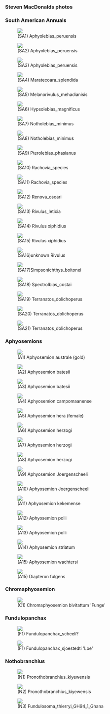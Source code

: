### Steven MacDonalds photos

### South American Annuals

<figure>
  <img src="https://thekillifish.net/index_ATTACHMENTS/Aphyolebias_peruensis_3.jpg" />
  <figcaption>(SA1) Aphyolebias_peruensis</figcaption>
</figure>

<figure>
  <img src="https://thekillifish.net/index_ATTACHMENTS/Aphyolebias_peruensis_2.jpg" />
  <figcaption>(SA2) Aphyolebias_peruensis</figcaption>
</figure>

<figure>
  <img src="https://thekillifish.net/index_ATTACHMENTS/Aphyolebias_peruensis.jpg" />
  <figcaption>(SA3) Aphyolebias_peruensis</figcaption>
</figure>

<figure>
  <img src="https://thekillifish.net/index_ATTACHMENTS/Maratecoara_splendida.jpg" />
  <figcaption>(SA4) Maratecoara_splendida</figcaption>
</figure>

<figure>
  <img src="https://thekillifish.net/index_ATTACHMENTS/melanorivulus_mehadianisis.jpg" />
  <figcaption>(SA5) Melanorivulus_mehadianisis</figcaption>
</figure>

<figure>
  <img src="https://thekillifish.net/index_ATTACHMENTS/Hypsolebias_magnificus.jpg" />
  <figcaption>(SA6) Hypsolebias_magnificus</figcaption>
</figure>

<figure>
  <img src="https://thekillifish.net/index_ATTACHMENTS/Notholebias_minimus.jpg" />
  <figcaption>(SA7) Notholebias_minimus</figcaption>
</figure>

<figure>
  <img src="https://thekillifish.net/index_ATTACHMENTS/Notholebias_minimus_2.jpg" />
  <figcaption>(SA8) Notholebias_minimus</figcaption>
</figure>

<figure>
  <img src="https://thekillifish.net/index_ATTACHMENTS/Pterolebias_phasianus.jpg" />
  <figcaption>(SA9) Pterolebias_phasianus</figcaption>
</figure>

<figure>
  <img src="https://thekillifish.net/index_ATTACHMENTS/rachovia_species.jpg" />
  <figcaption>(SA10) Rachovia_species</figcaption>
</figure>

<figure>
  <img src="https://thekillifish.net/index_ATTACHMENTS/rachovia_species_2.jpg" />
  <figcaption>(SA11) Rachovia_species</figcaption>
</figure>

<figure>
  <img src="https://thekillifish.net/index_ATTACHMENTS/Renova_oscari.jpg" />
  <figcaption>(SA12) Renova_oscari</figcaption>
</figure>

<figure>
  <img src="https://thekillifish.net/index_ATTACHMENTS/rivulus_leticia.jpg" />
  <figcaption>(SA13) Rivulus_leticia</figcaption>
</figure>

<figure>
  <img src="https://thekillifish.net/index_ATTACHMENTS/Rivulus_xiphidius.jpg" />
  <figcaption>(SA14) Rivulus xiphidius</figcaption>
</figure>

<figure>
  <img src="https://thekillifish.net/index_ATTACHMENTS/rivulus_xiphidieus_2.jpg" />
  <figcaption>(SA15) Rivulus xiphidius</figcaption>
</figure>

<figure>
  <img src="https://thekillifish.net/index_ATTACHMENTS/unknown_rivulus.jpg" />
  <figcaption>(SA16)unknown Rivulus</figcaption>
</figure>

<figure>
  <img src="https://thekillifish.net/index_ATTACHMENTS/Simpsonichthys_boitonei.jpg" />
  <figcaption>(SA17)Simpsonichthys_boitonei</figcaption>
</figure>

<figure>
  <img src="https://thekillifish.net/index_ATTACHMENTS/Spectrolebias_costai.jpg" />
  <figcaption>(SA18) Spectrolbias_costai</figcaption>
</figure>

<figure>
  <img src="https://thekillifish.net/index_ATTACHMENTS/Terranatos_dolichoperus.jpg" />
  <figcaption>(SA19) Terranatos_dolichoperus</figcaption>
</figure>

<figure>
  <img src="https://thekillifish.net/index_ATTACHMENTS/Terranatos_dolichoperus_3.jpg" />
  <figcaption>(SA20) Terranatos_dolichoperus</figcaption>
</figure>

<figure>
  <img src="https://thekillifish.net/index_ATTACHMENTS/Terranatos_dolichoperus_2.jpg" />
  <figcaption>(SA21) Terranatos_dolichoperus</figcaption>
</figure>


### Aphyosemions
<figure>
  <img src="https://thekillifish.net/index_ATTACHMENTS/A_australe.jpg" />
  <figcaption>(A1) Aphyosemion australe (gold)</figcaption>
</figure>

<figure>
  <img src="https://thekillifish.net/index_ATTACHMENTS/A_batesii_1.jpg" />
  <figcaption>(A2) Aphyosemion batesii</figcaption>
</figure>

<figure>
  <img src="https://thekillifish.net/index_ATTACHMENTS/A_batesii_2.jpg" />
  <figcaption>(A3) Aphyosemion batesii</figcaption>
</figure>

<figure>
  <img src="https://thekillifish.net/index_ATTACHMENTS/A_campomaanense.jpg" />
  <figcaption>(A4) Aphyosemion campomaanense</figcaption>
</figure>


<figure>
  <img src="https://thekillifish.net/index_ATTACHMENTS/A_hera_female.jpg" />
  <figcaption>(A5) Aphyosemion hera (female)</figcaption>
</figure>

<figure>
  <img src="https://thekillifish.net/index_ATTACHMENTS/A_herzogi.jpg" />
  <figcaption>(A6) Aphyosemion herzogi</figcaption>
</figure>

<figure>
  <img src="https://thekillifish.net/index_ATTACHMENTS/A_herzogi_2.jpg" />
  <figcaption>(A7) Aphyosemion herzogi</figcaption>
</figure>

<figure>
  <img src="https://thekillifish.net/index_ATTACHMENTS/A_herzogi_3.jpg" />
  <figcaption>(A8) Aphyosemion herzogi</figcaption>
</figure>


<figure>
  <img src="https://thekillifish.net/index_ATTACHMENTS/A_Joergenscheeli_2.jpg" />
  <figcaption>(A9) Aphyosemion Joergenscheeli</figcaption>
</figure>

<figure>
  <img src="https://thekillifish.net/index_ATTACHMENTS/A_Joergenscheeli_3.jpg" />
  <figcaption>(A10) Aphyosemion Joergenscheeli</figcaption>
</figure>


<figure>
  <img src="https://thekillifish.net/index_ATTACHMENTS/A_kekemense.jpg" />
  <figcaption>(A11) Aphyosemion kekemense</figcaption>
</figure>

<figure>
  <img src="https://thekillifish.net/index_ATTACHMENTS/A_polli.jpg" />
  <figcaption>(A12) Aphyosemion polli</figcaption>
</figure>

<figure>
  <img src="https://thekillifish.net/index_ATTACHMENTS/A_polli_2.jpg" />
  <figcaption>(A13) Aphyosemion polli</figcaption>
</figure>


<figure>
  <img src="https://thekillifish.net/index_ATTACHMENTS/A_striatum.jpg" />
  <figcaption>(A14) Aphyosemion striatum</figcaption>
</figure>


<figure>
  <img src="https://thekillifish.net/index_ATTACHMENTS/A_wachtersi.jpg" />
  <figcaption>(A15) Aphyosemion wachtersi</figcaption>
</figure>

<figure>
  <img src="https://thekillifish.net/index_ATTACHMENTS/Diapteron_fulgens.jpg" />
  <figcaption>(A15) Diapteron fulgens</figcaption>
</figure>

### Chromaphyosemion

<figure>
  <img src="https://thekillifish.net/index_ATTACHMENTS/Chromaphyosemion_biv_Funge.jpg" />
  <figcaption>(C1) Chromaphyosemion bivitattum 'Funge'</figcaption>
</figure>

### Fundulopanchax

<figure>
  <img src="https://thekillifish.net/index_ATTACHMENTS/Fundulopanchax_scheeli?.jpg" />
  <figcaption>(F1) Fundulopanchax_scheeli?</figcaption>
</figure>

<figure>
  <img src="https://thekillifish.net/index_ATTACHMENTS/Fundulopanchax_sjoestedti_Loe.jpg" />
  <figcaption>(F1) Fundulopanchax_sjoestedti 'Loe'</figcaption>
</figure>

### Nothobranchius

<figure>
  <img src="https://thekillifish.net/index_ATTACHMENTS/Pronothobranchius_kiyewensis_2.jpg" />
  <figcaption>(N1) Pronothobranchius_kiyewensis</figcaption>
</figure>

<figure>
  <img src="https://thekillifish.net/index_ATTACHMENTS/Pronothobranchius_kiyewensis.jpg" />
  <figcaption>(N2) Pronothobranchius_kiyewensis</figcaption>
</figure>

<figure>
  <img src="https://thekillifish.net/index_ATTACHMENTS/Fundulosoma_thierryi_GH94_1_Ghana.jpg" />
  <figcaption>(N3) Fundulosoma_thierryi_GH94_1_Ghana</figcaption>
</figure>